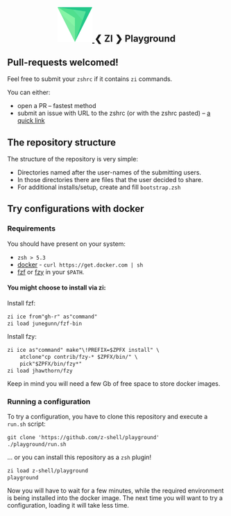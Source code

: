 <h2 align="center">
  <a href="https://github.com/z-shell/zi">
    <img src="https://github.com/z-shell/zi/raw/main/docs/images/logo.svg" alt="Logo" width="80" height="80">
  </a>
❮ ZI ❯ Playground
</h2>

<h2>Pull-requests welcomed!</h2>

Feel free to submit your `zshrc` if it contains `zi` commands.

You can either:

- open a PR – fastest method
- submit an issue with URL to the zshrc (or with the zshrc pasted) – [a quick link](https://github.com/z-shell/playground/issues/new?assignees=&labels=&template=request-to-add-zshrc.md)

## The repository structure

The structure of the repository is very simple: 
- Directories named after the user-names of the submitting users. 
- In those directories there are files that the user decided to share.
- For additional installs/setup, create and fill `bootstrap.zsh`

## Try configurations with docker

### Requirements

You should have present on your system:

- `zsh > 5.3`
- [docker](https://docs.docker.com/install/) - `curl https://get.docker.com | sh`
- [fzf](https://github.com/junegunn/fzf) or [fzy](https://github.com/jhawthorn/fzy) in your `$PATH`. 

#### You might choose to install via zi:

Install fzf:

```shell
zi ice from"gh-r" as"command"
zi load junegunn/fzf-bin
```

Install fzy:

```shell
zi ice as"command" make"\!PREFIX=$ZPFX install" \
    atclone"cp contrib/fzy-* $ZPFX/bin/" \
    pick"$ZPFX/bin/fzy*"
zi load jhawthorn/fzy
```

Keep in mind you will need a few Gb of free space to store docker images.

### Running a configuration

To try a configuration, you have to clone this repository and execute a `run.sh` script:

```shell
git clone 'https://github.com/z-shell/playground'
./playground/run.sh
```

… or you can install this repository as a `zsh` plugin!

```shell
zi load z-shell/playground
playground
```

Now you will have to wait for a few minutes, while the required environment is
being installed into the docker image. The next time you will want to try a configuration, loading it will take less time.
